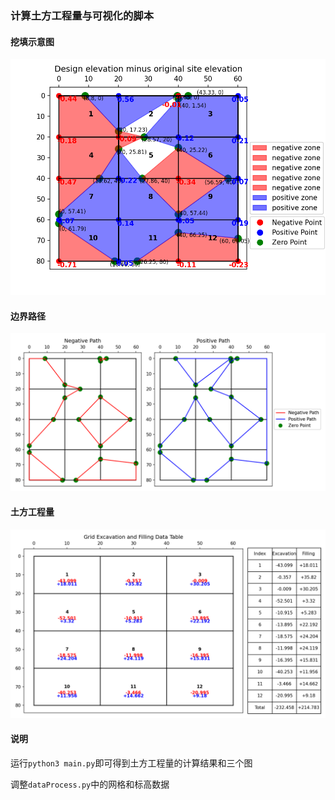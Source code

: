 ### 计算土方工程量与可视化的脚本

#### 挖填示意图
<!-- ![alt text](./挖填示意图.png) -->
![alt text](./ExcavationAndFillingZone.png)
#### 边界路径
<!-- ![alt text](./边界路径.png) -->
![alt text](./NegativeAndPositivePath.png)

#### 土方工程量
<!-- ![alt text](./土方工程量.png) -->
![alt text](./DataTable.png)

#### 说明

运行`python3 main.py`即可得到土方工程量的计算结果和三个图

调整`dataProcess.py`中的网格和标高数据